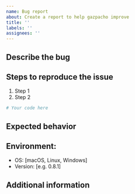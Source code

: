 ```yaml
---
name: Bug report
about: Create a report to help gazpacho improve
title: ''
labels: ''
assignees: ''
---
```


## Describe the bug
<!-- A clear and concise description of what the bug is. -->

## Steps to reproduce the issue
<!-- Code and steps to reproduce the behaviour: -->

1. Step 1
2. Step 2

```python
# Your code here
```

## Expected behavior
<!-- A clear and concise description of what you expected to happen. -->

## Environment:
 - OS: [macOS, Linux, Windows]
 - Version: [e.g. 0.8.1]

## Additional information
<!-- Add any other information about the problem here. Delete this section if not applicable -->

